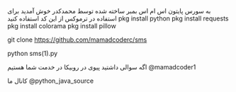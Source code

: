 به سورس پایتون اس ام اس بمبر ساخته شده توسط محمدکدر خوش آمدید 
برای استفاده در ترموکس از این کد استفاده  کنید
pkg install python
pkg install requests
pkg install colorama
pkg install pillow

git clone https://github.com/mamadcoderc/sms

python sms(1).py



اگه سوالی داشتید پیوی در روبیکا در خدمت شما هستیم
@mamadcoder1

کانال ما
@python_java_source
